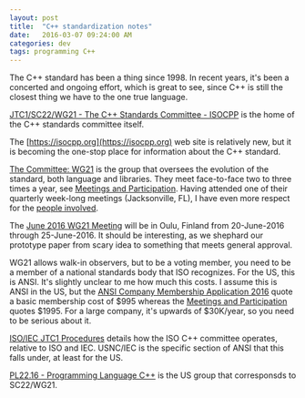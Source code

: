 ```yaml
---
layout: post
title:  "C++ standardization notes"
date:   2016-03-07 09:24:00 AM
categories: dev
tags: programming C++
---
```


The C++ standard has been a thing since 1998. In recent years, it's been a concerted and ongoing effort, which
is great to see, since C++ is still the closest thing we have to the one true language.

[JTC1/SC22/WG21 - The C++ Standards Committee - ISOCPP](http://www.open-std.org/jtc1/sc22/wg21/) is the
home of the C++ standards committee itself.

The [https://isocpp.org](https://isocpp.org) web site is relatively new, but it is becoming the one-stop place
for information about the C++ standard.

[The Committee: WG21](https://isocpp.org/std/the-committee) is the group that oversees the evolution of the standard,
both language and libraries. They meet face-to-face two to three times a year, see [Meetings and Participation](https://isocpp.org/std/meetings-and-participation). Having attended one of their quarterly week-long meetings (Jacksonville, FL), I have even more respect for the [people involved](https://isocpp.org/wiki/faq/wg21).

The [June 2016 WG21 Meeting](https://isocpp.org/files/papers/N4570.pdf) will be in Oulu, Finland from 20-June-2016
through 25-June-2016. It should be interesting, as we shephard our prototype paper from scary idea to something
that meets general approval.

WG21 allows walk-in observers, but to be a voting member, you need to be a member of a national standards body that
ISO recognizes. For the US, this is ANSI. It's slightly unclear to me how much this costs. I assume this is ANSI
in the US, but the [ANSI Company Membership Application 2016](http://publicaa.ansi.org/sites/apdl/Documents/Membership/Company_Application.pdf) quote a basic membership cost of $995 whereas the
[Meetings and Participation](https://isocpp.org/std/meetings-and-participation) quotes $1995. For a large company,
it's upwards of $30K/year, so you need to be serious about it.

[ISO/IEC JTC1 Procedures](https://isocpp.org/std/iso-iec-jtc1-procedures) details how the ISO C++ committee operates, relative to ISO and IEC. USNC/IEC is the specific section of ANSI that this falls under, at least for the US.

[PL22.16 - Programming Language C++](https://standards.incits.org/a/public/group/pl22.16) is the US group that
corresponsds to SC22/WG21.
